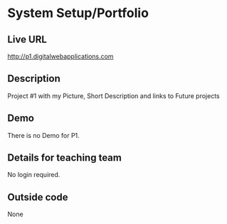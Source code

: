# System Setup/Portfolio

## Live URL
<http://p1.digitalwebapplications.com>

## Description
Project #1 with my Picture, Short Description and links to Future projects

## Demo
There is no Demo for P1.

## Details for teaching team
No login required.


## Outside code
None
